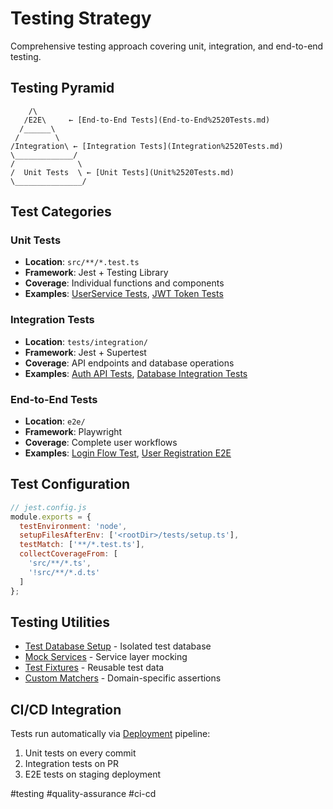 # Testing Strategy

Comprehensive testing approach covering unit, integration, and end-to-end testing.

## Testing Pyramid

```
    /\
   /E2E\     ← [End-to-End Tests](End-to-End%2520Tests.md)
  /______\
 /        \
/Integration\ ← [Integration Tests](Integration%2520Tests.md)
\_____________/
/              \
/  Unit Tests  \ ← [Unit Tests](Unit%2520Tests.md)
\_______________/
```

## Test Categories

### Unit Tests
- **Location**: `src/**/*.test.ts`
- **Framework**: Jest + Testing Library
- **Coverage**: Individual functions and components
- **Examples**: [UserService Tests](UserService%2520Tests.md), [JWT Token Tests](JWT%2520Token%2520Tests.md)

### Integration Tests  
- **Location**: `tests/integration/`
- **Framework**: Jest + Supertest
- **Coverage**: API endpoints and database operations
- **Examples**: [Auth API Tests](Auth%2520API%2520Tests.md), [Database Integration Tests](Database%2520Integration%2520Tests.md)

### End-to-End Tests
- **Location**: `e2e/`
- **Framework**: Playwright
- **Coverage**: Complete user workflows
- **Examples**: [Login Flow Test](Login%2520Flow%2520Test.md), [User Registration E2E](User%2520Registration%2520E2E.md)

## Test Configuration

```javascript
// jest.config.js
module.exports = {
  testEnvironment: 'node',
  setupFilesAfterEnv: ['<rootDir>/tests/setup.ts'],
  testMatch: ['**/*.test.ts'],
  collectCoverageFrom: [
    'src/**/*.ts',
    '!src/**/*.d.ts'
  ]
};
```

## Testing Utilities

- [Test Database Setup](Test%2520Database%2520Setup.md) - Isolated test database
- [Mock Services](Mock%2520Services.md) - Service layer mocking
- [Test Fixtures](Test%2520Fixtures.md) - Reusable test data
- [Custom Matchers](Custom%2520Matchers.md) - Domain-specific assertions

## CI/CD Integration

Tests run automatically via [Deployment](Deployment.md) pipeline:
1. Unit tests on every commit
2. Integration tests on PR
3. E2E tests on staging deployment

#testing #quality-assurance #ci-cd
